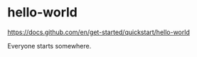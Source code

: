 # hello-world
https://docs.github.com/en/get-started/quickstart/hello-world

Everyone starts somewhere.
